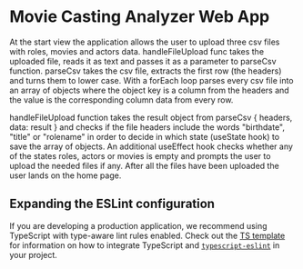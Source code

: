 # Movie Casting Analyzer Web App

At the start view the application allows the user to upload three csv files with roles, movies and actors data.
handleFileUpload func takes the uploaded file, reads it as text and passes it as a parameter to parseCsv function.
parseCsv takes the csv file, extracts the first row (the headers) and turns them to lower case. With a forEach loop parses every csv file into an array of objects where the object key is a column from the headers and the value is the corresponding column data from every row.

handleFileUpload function takes the result object from parseCsv { headers, data: result } and checks if the file headers include the words "birthdate", "title" or "rolename" in order to decide in which state (useState hook) to save the array of objects. An additional useEffect hook checks whether any of the states roles, actors or movies is empty and prompts the user to upload the
needed files if any. After all the files have been uploaded the user lands on the home page.

## Expanding the ESLint configuration

If you are developing a production application, we recommend using TypeScript with type-aware lint rules enabled. Check out the [TS template](https://github.com/vitejs/vite/tree/main/packages/create-vite/template-react-ts) for information on how to integrate TypeScript and [`typescript-eslint`](https://typescript-eslint.io) in your project.
